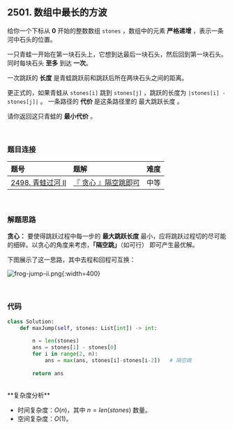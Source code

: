 
## 2501. 数组中最长的方波

给你一个下标从 **0** 开始的整数数组 `stones` ，数组中的元素 **严格递增** ，表示一条河中石头的位置。

一只青蛙一开始在第一块石头上，它想到达最后一块石头，然后回到第一块石头。同时每块石头 **至多** 到达 **一次**。

一次跳跃的 **长度** 是青蛙跳跃前和跳跃后所在两块石头之间的距离。

更正式的，如果青蛙从 `stones[i]` 跳到 `stones[j]` ，跳跃的长度为 `|stones[i] - stones[j]|` 。
一条路径的 **代价** 是这条路径里的 最大跳跃长度 。

请你返回这只青蛙的 **最小代价** 。


<br>

### 题目连接


| 题号 |  题解 | 难度 |
| :-----| :---- | :----: |
| [2498. 青蛙过河 II](https://leetcode.cn/problems/frog-jump-ii) |  [『 贪心 』隔空跳即可](https://leetcode.cn/problems/frog-jump-ii/post-solution/by-flix-6t7q/) | 中等 |


<br>


### 解题思路

**贪心：** 要使得跳跃过程中每一步的 **最大跳跃长度** 最小，应将跳跃过程切的尽可能的细碎。以贪心的角度来考虑，**「隔空跳」**（如可行） 即可产生最优解。


下图展示了这一思路，其中去程和回程可互换：

![frog-jump-ii.png](https://pic.leetcode.cn/1670699493-TPmeqP-frog-jump-ii.png){:width=400}


<br>


### 代码
```Python []
class Solution:
    def maxJump(self, stones: List[int]) -> int:
        
        n = len(stones)
        ans = stones[1] - stones[0]
        for i in range(2, n):
            ans = max(ans, stones[i]-stones[i-2])   # 隔空跳
        
        return ans
```

<br>
**复杂度分析**

* 时间复杂度：$O(n)$，其中 $n=len(stones)$ 数量。
* 空间复杂度：$O(1)$。


